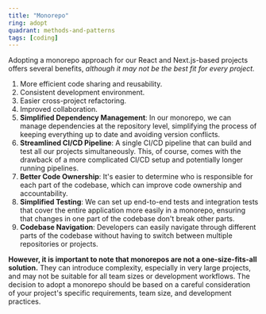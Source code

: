 ```yaml
---
title: "Monorepo"
ring: adopt
quadrant: methods-and-patterns
tags: [coding]
---
```


Adopting a monorepo approach for our React and Next.js-based projects offers several benefits, _although it may not be
the best fit for every project._

1. More efficient code sharing and reusability.
2. Consistent development environment.
3. Easier cross-project refactoring.
4. Improved collaboration.
5. **Simplified Dependency Management**: In our monorepo, we can manage dependencies at the repository level, simplifying
   the process of keeping everything up to date and avoiding version conflicts.
6. **Streamlined CI/CD Pipeline**: A single CI/CD pipeline that can build and test all our projects simultaneously.
   This, of course, comes with the drawback of a more complicated CI/CD setup and potentially longer running pipelines.
7. **Better Code Ownership**: It's easier to determine who is responsible for each part of the codebase, which can
   improve code ownership and accountability.
8. **Simplified Testing**: We can set up end-to-end tests and integration tests that cover the entire application more
   easily in a monorepo, ensuring that changes in one part of the codebase don't break other parts.
9. **Codebase Navigation**: Developers can easily navigate through different parts of the codebase without having to
   switch between multiple repositories or projects.

**However, it is important to note that monorepos are not a one-size-fits-all solution.** They can introduce complexity,
especially in very large projects, and may not be suitable for all team sizes or development workflows. The decision to
adopt a monorepo should be based on a careful consideration of your project's specific requirements, team size, and
development practices.
